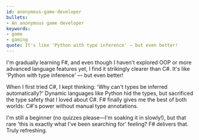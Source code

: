 ```yaml
---
id: anonymous-game-developer
bullets:
- An anonymous game developer
keywords:
- game
- gaming
quote: It's like 'Python with type inference' — but even better!
---
```


I'm gradually learning F#, and even though I haven't explored OOP or more advanced language features yet, I find it strikingly clearer than C#. It's like 'Python with type inference' — but even better!

When I first tried C#, I kept thinking: 'Why can't types be inferred automatically?' Dynamic languages like Python hid the types, but sacrificed the type safety that I loved about C#. F# finally gives me the best of both worlds: C#'s power without manual type annotations.

I'm still a beginner (no quizzes please—I'm soaking it in slowly!), but that rare 'this is exactly what I’ve been searching for' feeling? F# delivers that. Truly refreshing.